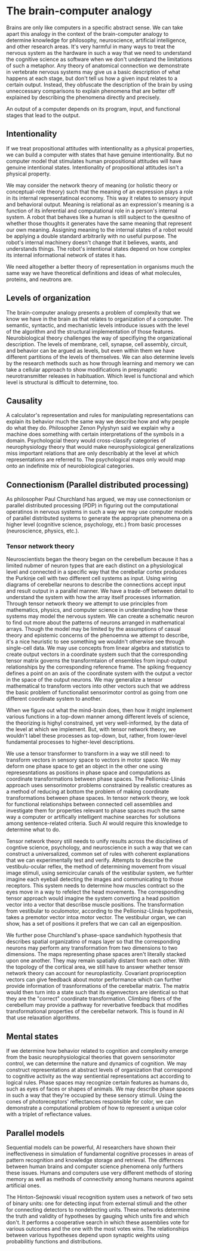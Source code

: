 # The brain-computer analogy

Brains are only like computers in a specific abstract sense. We can take apart this analogy in the context
of the brain-computer analogy to determine knowledge for philosophy, neuroscience, artificial intelligence,
and other research areas. It's very harmful in many ways to treat the nervous system as the hardware in such 
a way that we need to understand the cognitive science as software when we don't understand the limitations 
of such a metaphor. Any theory of anatomical connection we demonstrate in vertebrate nervous systems may give
us a basic description of what happens at each stage, but don't tell us how a given input relates to a certain
output. Instead, they obfuscate the description of the brain by using unneccessary comparisons to explain
phenomena that are better off explained by describing the phenomena directly and precisely.

An output of a computer depends on its program, input, and functional stages that lead to the output.

## Intentionality 

If we treat propositional attitudes with intentionality as a physical properties, we can build a computer
with states that have genuine intentionality. But no computer model that stimulates human propositional
attitudes will have genuine intentional states. Intentionality of propositional attitudes isn't a physical
property. 

We may consider the network theory of meaning (or holistic theory or conceptual-role theory) such that the meaning
of an expression plays a role in its internal representatinoal economy. This way it relates to sensory input and
behavioral output. Meaning is relational as an expression's meaning is a function of its inferential and computational
role in a person's internal system. A robot that behaves like a human is still subject to the quesitno of whether
those thoughts it generates have the same meaning that represent our own meaning. Assigning meaning to the internal
states of a robot would be applying a double standard arbitrarily with no useful purpose. The robot's internal 
machinery doesn't change that it believes, wants, and understands things. The robot's intentional states depend
on how complex its internal informational network of states it has.

We need altogether a better theory of representation in organisms much the same way we have theoretical definitions
and ideas of what molecules, proteins, and neutrons are. 

## Levels of organization

The brain-computer analogy presents a problem of complexity that we know we have in the brain as that relates to
organization of a computer. The semantic, syntactic, and mechanistic levels introduce issues with the level of the
algorithm and the structural implementation of those features. Neurobiological theory challenges the way of
specifiying the organizational description. The levels of membrane, cell, synapse, cell assembly, circuit, and behavior
can be argued as levels, but even within them we have different partitions of the levels of themselves. We can also determine
levels by the research methods such as how through learning and memory we can take a cellular approach to show 
modifications in presynaptic neurotransmitter releases in habituation. Which level is functional and which level is structural
is difficult to determine, too. 

## Causality

A calculator's representation and rules for manipulating representations can explain its behavior much the same way
we describe how and why people do what they do. Philosopher Zenon Pylyshyn said we explain why a machine does
something with certain interpretations of the symbols in a domain. Psychologcial theory would cross-classify
categories of neurophysiology theory that would make neurophysiological generalizations miss important relations
that are only describably at the level at which representations are referred to. The psychological maps only would 
map onto an indefinite mix of neurobiological categories.

## Connectionism (Parallel distributed processing)

As philosopher Paul Churchland has argued, we may use connectionism or parallel distributed processing (PDP) in figuring out the computational
operatinos in nervous systems in such a way we may use computer models of parallel distributed systems to generate the appropriate
phenomena on a higher level (cognitive science, psychology, etc.) from basic processes (neuroscience, physics, etc.).

### Tensor network theory

Neuroscientists began the theory began on the cerebellum because it has a limited nubmer of neuron types that are each
distinct on a physiological level and connected in a specific way that the cerebellar cortex produces the Purkinje cell
with two different cell systems as input. Using wiring diagrams of cerebellar neurons to describe the connections accept
input and result output in a parallel manner. We have a trade-off between detail to understand the system with how the array
itself processes information. Through tensor network theory we attempt to use principles from mathematics, physics, and computer
science in understanding how these systems may model the nervous system. We can create a schematic neuron to find out more about
the patterns of neurons arranged in mathematical arrays. Though the model may be limited by the assumptions of casual theory
and epistemic concerns of the phenoemna we attempt to describe, it's a nice heuristic to see something we wouldn't otherwise
see through single-cell data. We may use concepts from linear algebra and statistics to create output vectors in a coordinate
system such that the corresponding tensor matrix governs the transformtaion of ensembles from input-output relationships
by the corresponding reference frame. The spiking frequency defines a point on an axis of the coordinate system with the output
a vector in the space of the output neurons. We may generalize a tensor mathematical to transform vectors into other vectors
such that we address the basic problem of functionalist sensorimotor control as going from one different coordinate system
to another. 

When we figure out what the mind-brain does, then how it might implement various functions in a top-down manner among different
levels of science, the theorizing is highyl constrained, yet very well-informed, by the data of the level at which we implement.
But, with tensor network theory, we wouldn't label these processes as top-down, but, rather, from lower-level fundamental processes
to higher-level descriptions. 

We use a tensor transformer to transform in a way we still need: to transform vectors in sensory space to vectors in motor space. 
We may deform one phase space to get an object in the other one using represesntations as positions in phase space and computations
as coordinate transformations between phase spaces. The Pellionisz-Llinás approach uses sensorimotor problems constrained by
realistic creatures as a method of reducing at bottom the problem of making coordinate transformations between phase spaces. In tensor
network theory, we look for functional relationships between connected cell assemblies and investigate them for properties relevant
to phase spaces much the same way a computer or artifically intelligent machine searches for solutions among sentence-related
criteria. Such AI would require this knowledge to determine what to do.

Tensor network theory still needs to unify results across the disciplines of cogntive science, psychology, and neuroscience in such
a way that we can construct a universalized, common set of rules with coherent explanations that we can experimentally test and verify.
Attempts to describe the vestibulu-ocular reflex, the method of determining movement from visual image stimuli, using semicircular canals
of the vestibular system, we furhter imagine each eyeball detecting the images and communicating to those receptors. This system needs
to determine how muscles contract so the eyes move in a way to refelect the head movements. The corresponding tensor approach would imagine
the system converting a head position vector into a vector that describse muscle positions. The transformation 
from vestibular to oculomotor, according to the Pellionisz-Llinás hypothesis, takes a premotor vector intoa motor vector. The vestibulur 
organ, we can show, has a set of positions it prefers that we can call an eigenposition. 

We further pose Churchland's phase-space sandwhich hypothesis that describes spatial organizatino of maps layer so that the corresponding
neurons may perform any transformation from two dimensions to two dimensions. The maps representing phase spaces aren't literally stacked upon one another. 
They may remain spatially distant from each other. With the topology of the cortical area, we still have to answer whether tensor network
theory can account for neuroplasticity. Covariant proprioception vectors can give feedback about motor performance which can further
provide information of trasnformations of the cerebellar matrix. The matrix would then turn into a state such that its eigenvectors
are identical so that they are the "correct" coordinate transformation. Climbing fibers of the cerebellum may provide a pathway
for reverbative feedback that modifies transformational properties of the cerebellar network. This is found in AI that use relaxation
algorithms.  

## Mental states

If we determine how behavior related to cognition and complexity emerge from the basic neurophysiological theories that govern
sensorimotor control, we can determine the nature and dynamics of cognition. We may construct representations at abstract levels of 
organization that correspond to cognitive activity as the way sentiential representations act according to logical rules. Phase spaces
may recognize certain features as humans do, such as eyes of faces or shapes of animals. We may describe phase spaces in such a way
that they're occupied by these sensory stimuli. Using the cones of photoreceptors' reflectances responsible for color, we can demonstrate
a computational problem of how to represent a unique color with a triplet of reflectance values. 

## Parallel models 

Sequential models can be powerful, AI researchers have shown their ineffectiveness in simulation of fundamental cognitive processes
in areas of pattern recognition and knowledge storage and retrieval. The differnces between human brains and computer science phenomena
only furthers these issues. Humans and computers use very different methods of storing memory as well as methods of connectivity among
humans neurons against artificial ones. 

The Hinton-Sejnowski visual recognition system uses a network of two sets of binary units: one for detecting input from external stimuli and
the other for connecting detectors to nondetecting units. These networks determine the truth and validity of hypotheses by gauging
which units fire and which don't. It performs a cooperative search in which these assemblies vote for various outcomes and the one
with the most votes wins. The relationships between various hypotheses depend upon synaptic weights using probabilitiy functions
and distributions.  
